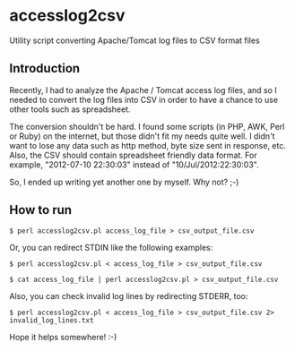 accesslog2csv
=============

Utility script converting Apache/Tomcat log files to CSV format files

Introduction
------------

Recently, I had to analyze the Apache / Tomcat access log files, and so I needed to convert the log files into CSV in order to have a chance to use other tools such as spreadsheet.

The conversion shouldn't be hard. I found some scripts (in PHP, AWK, Perl or Ruby) on the internet, but those didn't fit my needs quite well. I didn't want to lose any data such as http method, byte size sent in response, etc. Also, the CSV should contain spreadsheet friendly data format. For example, "2012-07-10 22:30:03" instead of "10/Jul/2012:22:30:03".

So, I ended up writing yet another one by myself. Why not? ;-)

How to run
----------

```
$ perl accesslog2csv.pl access_log_file > csv_output_file.csv
```

Or, you can redirect STDIN like the following examples:

```
$ perl accesslog2csv.pl < access_log_file > csv_output_file.csv
```

```
$ cat access_log_file | perl accesslog2csv.pl > csv_output_file.csv
```

Also, you can check invalid log lines by redirecting STDERR, too:

```
$ perl accesslog2csv.pl < access_log_file > csv_output_file.csv 2> invalid_log_lines.txt
```

Hope it helps somewhere! :-)
